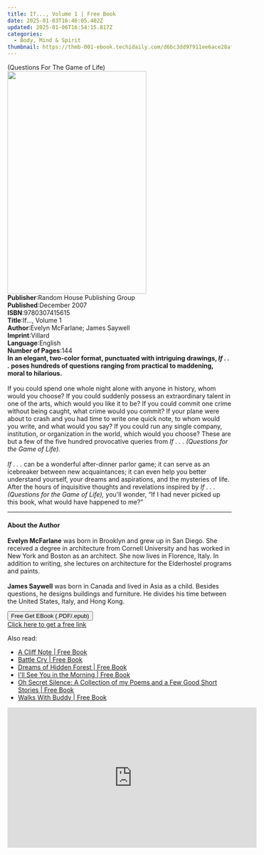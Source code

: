 ```yaml
---
title: If..., Volume 1 | Free Book
date: 2025-01-03T16:46:05.402Z
updated: 2025-01-06T16:54:15.817Z
categories:
  - Body, Mind & Spirit
thumbnail: https://thmb-001-ebook.techidaily.com/d6bc3dd97911ee6ace28afd3543edff27579b766cec382b5bf7b28ec00f0b339.jpg
---
```

<main id="book-container">
  <div class="flex flex-col">
    <div class="book-brief flex-1 py-6 px-4 sm:p-6 md:py-10 md:px-8">
      <!-- brief-->
      <div class="book-brief-main">(Questions For The Game of Life)</div>
    </div>
    <div
      class="book-meta-info flex-1 grid gap-4 col-start-1 col-end-3 row-start-1 sm:mb-6 sm:grid-cols-4 lg:gap-6 lg:col-start-2 lg:row-end-6 lg:row-span-6 lg:mb-0"
    >
      <div
        class="book-meta-info-left place-content-center mt-4 p-4 text-sm leading-6 col-start-2 col-span-2 dark:text-slate-400"
      >
        <img
          class="w-full h-500 object-cover rounded-lg sm:h-255 sm:col-span-2 lg:col-span-full"
          src="https://img-001-ebook.techidaily.com/46ce682c27e3f0771ca072794c9f93aa70d59944cc05e819d218e73081f5e97b.jpg"
          alt=""
          width="312"
          height="500"
        />
      </div>
      <div
        class="book-meta-info-right mt-2 col-start-1 row-start-2 col-span-3 self-center"
      >
        <!-- meta data  -->
        <div class="flex flex-col px-4 md:px-8">
          <div class="flex-1">
            <strong>Publisher</strong>:<span class="px-2"
              >Random House Publishing Group</span
            >
          </div>
          <div class="flex-1">
            <strong>Published</strong>:<span class="px-2">December 2007</span>
          </div>
          <div class="flex-1">
            <strong>ISBN</strong>:<span class="px-2">9780307415615</span>
          </div>
          <div class="flex-1">
            <strong>Title</strong>:<span class="px-2">If..., Volume 1</span>
          </div>
          <div class="flex-1">
            <strong>Author</strong>:<span class="px-2"
              >Evelyn McFarlane; James Saywell</span
            >
          </div>
          <div class="flex-1">
            <strong>Imprint</strong>:<span class="px-2">Villard</span>
          </div>
          <div class="flex-1">
            <strong>Language</strong>:<span class="px-2">English</span>
          </div>
          <div class="flex-1">
            <strong>Number of Pages</strong>:<span class="px-2">144</span>
          </div>
        </div>
      </div>
    </div>
    <div class="book-description flex-1 py-6 px-4 sm:p-6 md:py-10 md:px-8">
      <div class="book-description-main">
        <div accordion-content="" id="description">
          <b
            >In an elegant, two-color format, punctuated with intriguing
            drawings, <i>If . . .</i> poses hundreds of questions ranging from
            practical to maddening, moral to hilarious.</b
          ><br /><br />If you could spend one whole night alone with anyone in
          history, whom would you choose? If you could suddenly possess an
          extraordinary talent in one of the arts, which would you like it to
          be? If you could commit one crime without being caught, what crime
          would you commit? If your plane were about to crash and you had time
          to write one quick note, to whom would you write, and what would you
          say? If you could run any single company, institution, or organization
          in the world, which would you choose? These are but a few of the five
          hundred provocative queries from
          <i>If . . . (Questions for the Game of Life).<br /><br />If . . . </i
          >can be a wonderful after-dinner parlor game; it can serve as an
          icebreaker between new acquaintances; it can even help you better
          understand yourself, your dreams and aspirations, and the mysteries of
          life. After the hours of inquisitive thoughts and revelations inspired
          by <i>If . . . (Questions for the Game of Life), </i>you'll
          wonder,&nbsp;“If I had never picked up this book, what would have
          happened to me?”
        </div>
        <div class="accordion-fader"></div>
      </div>
    </div>
    <div class="book-excerpts flex-1 py-6 px-4 sm:p-6 md:py-10 md:px-8">
      <!-- excerpts-->
      <div class="book-excerpts-main">
        <hr />
        <h4 class="placeholder placeholder-heading">
          <span>About the Author</span>
        </h4>
        <p>
          <b>Evelyn McFarlane</b>&nbsp;was born in Brooklyn and grew up in San
          Diego. She received a degree in architecture from Cornell University
          and has worked in New York and Boston as an architect. She now lives
          in Florence, Italy. In addition to writing, she lectures on
          architecture for the Elderhostel programs and paints.<br /><br /><b
            >James Saywell</b
          >
          was born in Canada and lived in Asia as a child. Besides questions, he
          designs buildings and furniture. He divides his time between the
          United States, Italy, and Hong Kong.
        </p>
      </div>
    </div>
    <div
      class="book-about-author flex-1 py-6 px-4 sm:p-6 md:py-10 md:px-8"
    ></div>
    <div class="book-free-get flex-1 py-6 px-4 sm:p-6 md:py-10 md:px-8">
      <button
        id="btn-free-get"
        class="bg-blue-500 hover:bg-blue-700 text-white font-bold py-2 px-4 rounded"
      >
        Free Get EBook (.PDF/.epub)
      </button>
      <div id="countdown-display" class="px-2 text-lg mt-2"></div>
      <a
        id="free-link"
        class="hidden bg-blue-500 hover:bg-blue-700 text-white font-bold py-2 px-4 rounded"
        href="https://www.ebooks.com/en-us/book/339612/if-volume-1/evelyn-mcfarlane/"
        target="_blank"
        >Click here to get a free link</a
      >
    </div>
    <script>
      let countdownTime = 0;
      let countdownInterval = null;
      document
        .getElementById('btn-free-get')
        .addEventListener('click', startCountdown);
      function startCountdown() {
        countdownTime = new Date().getTime() + 60000 * 3;
        countdownInterval = setInterval(updateCountdown, 1000);
        document.getElementById('btn-free-get').disabled = true;
        document
          .getElementById('btn-free-get')
          .classList.add('bg-gray-500', 'cursor-not-allowed');
      }
      function updateCountdown() {
        let currentTime = new Date().getTime();
        let timeLeft = countdownTime - currentTime;
        let secondsLeft = Math.floor(timeLeft / 1000);
        document.getElementById('countdown-display').innerHTML =
          `Remaining time: ${secondsLeft} seconds.`;
        if (secondsLeft <= 0) {
          clearInterval(countdownInterval);
          document.getElementById('btn-free-get').classList.add('hidden');
          document.getElementById('free-link').classList.remove('hidden');
          document.getElementById('countdown-display').innerHTML = '';
        }
      }
    </script>
  </div>
</main>

<ins class="adsbygoogle"
      style="display:block"
      data-ad-client="ca-pub-7571918770474297"
      data-ad-slot="8358498916"
      data-ad-format="auto"
      data-full-width-responsive="true"></ins>
    

<span class="atpl-alsoreadstyle">Also read:</span>
<div><ul>
<li><a href="https://novels-ebooks.techidaily.com/210296076-9781641914260-a-cliff-note/"><u>A Cliff Note | Free Book</u></a></li>
<li><a href="https://novels-ebooks.techidaily.com/210296451-9781644586709-battle-cry/"><u>Battle Cry | Free Book</u></a></li>
<li><a href="https://novels-ebooks.techidaily.com/210296454-9781640795723-dreams-of-hidden-forest/"><u>Dreams of Hidden Forest | Free Book</u></a></li>
<li><a href="https://novels-ebooks.techidaily.com/210296019-9781644169346-ill-see-you-in-the-morning/"><u>I'll See You in the Morning | Free Book</u></a></li>
<li><a href="https://novels-ebooks.techidaily.com/210296419-9781635750836-oh-secret-silence-a-collection-of-my-poems-and-a-few-good-short-stories/"><u>Oh Secret Silence: A Collection of my Poems and a Few Good Short Stories | Free Book</u></a></li>
<li><a href="https://novels-ebooks.techidaily.com/210296303-9781641911733-walks-with-buddy/"><u>Walks With Buddy | Free Book</u></a></li>
</ul></div>

<!-- affiliate ads begin -->
<iframe width="560" height="315" src="https://www.youtube.com/embed/vEYkX2NJgZw?si=IaHqlqJcYipwUOht" title="YouTube video player" frameborder="0" allow="accelerometer; autoplay; clipboard-write; encrypted-media; gyroscope; picture-in-picture; web-share" referrerpolicy="strict-origin-when-cross-origin" allowfullscreen></iframe>
<!-- affiliate ads end -->

